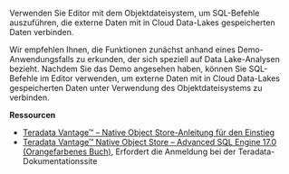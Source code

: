 Verwenden Sie Editor mit dem Objektdateisystem, um SQL-Befehle auszuführen, die externe Daten mit in Cloud Data-Lakes gespeicherten Daten verbinden.

Wir empfehlen Ihnen, die Funktionen zunächst anhand eines Demo-Anwendungsfalls zu erkunden, der sich speziell auf Data Lake-Analysen bezieht. Nachdem Sie das Demo angesehen haben, können Sie SQL-Befehle im Editor verwenden, um externe Daten mit in Cloud Data-Lakes gespeicherten Daten unter Verwendung des Objektdateisystems zu verbinden.

**Ressourcen**

-   [Teradata Vantage™ – Native Object Store-Anleitung für den Einstieg](https://docs.teradata.com/search/all?query=Teradata+Vantage%25E2%2584%25A2+-+Native+Object+Store+Getting+Started+Guide&content-lang=en-US)
-   [Teradata Vantage™ Native Object Store – Advanced SQL Engine 17.0 (Orangefarbenes Buch)](https://docs.teradata.com/search/all?query=Teradata+Vantage%25E2%2584%25A2+Native+Object+Store+Orange+Book&content-lang=en-US), Erfordert die Anmeldung bei der Teradata-Dokumentationssite
